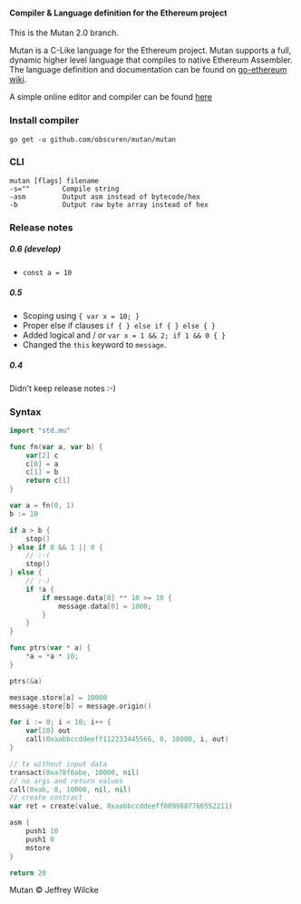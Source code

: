 #### Compiler & Language definition for the Ethereum project

This is the Mutan 2.0 branch.

Mutan is a C-Like language for the Ethereum project. Mutan supports a
full, dynamic higher level language that compiles to native
Ethereum Assembler. The language definition and documentation
can be found on [go-ethereum wiki](https://github.com/ethereum/go-ethereum/wiki/Mutan).

A simple online editor and compiler can be found [here](http://mut.etherian.io)

### Install compiler

`go get -u github.com/obscuren/mutan/mutan`

### CLI

```
mutan [flags] filename
-s=""        Compile string
-asm         Output asm instead of bytecode/hex
-b           Output raw byte array instead of hex
```

### Release notes

##### 0.6 (develop)

* `const a = 10`

##### 0.5

* Scoping using `{ var x = 10; }`
* Proper else if clauses `if { } else if { } else { }`
* Added logical and / or `var x = 1 && 2; if 1 && 0 { }`
* Changed the `this` keyword to `message`.

##### 0.4

Didn't keep release notes :-)

### Syntax

```go
import "std.mu"

func fn(var a, var b) {
	var[2] c
	c[0] = a
	c[1] = b
	return c[1]
}

var a = fn(0, 1)
b := 10

if a > b {
    stop()
} else if 0 && 1 || 0 {
    // :-(
    stop()
} else {
    // :-)
    if !a {
        if message.data[0] ** 10 >= 10 {
            message.data[0] = 1000;
        }
    }
}

func ptrs(var * a) {
	*a = *a * 10;
}

ptrs(&a)

message.store[a] = 10000
message.store[b] = message.origin()

for i := 0; i < 10; i++ {
    var[10] out
    call(0xaabbccddeeff112233445566, 0, 10000, i, out)
}

// tx without input data
transact(0xa78f6abe, 10000, nil)
// no args and return values
call(0xab, 0, 10000, nil, nil)
// create contract
var ret = create(value, 0xaabbccddeeff0099887766552211)

asm {
    push1 10
    push1 0
    mstore
}

return 20
```

Mutan &copy; Jeffrey Wilcke
